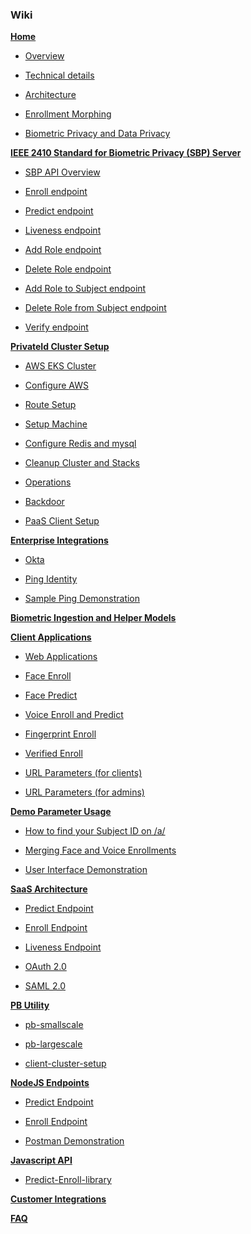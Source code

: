 ### Wiki

[**Home**](https://github.com/openinfer/PrivateIdentity/wiki)

* [Overview](https://github.com/openinfer/PrivateIdentity/wiki#overview)

* [Technical details](https://github.com/openinfer/PrivateIdentity/wiki#technical-details)

* [Architecture](https://github.com/openinfer/PrivateIdentity/wiki#basic-architecture)

* [Enrollment Morphing](https://github.com/openinfer/PrivateIdentity/wiki#enrollment-morphing)

* [Biometric Privacy and Data Privacy](https://github.com/openinfer/PrivateIdentity/wiki/Biometric-Privacy-and-Data-Privacy)


[**IEEE 2410 Standard for Biometric Privacy (SBP) Server**](https://github.com/openinfer/PrivateIdentity/wiki/ieee-2410-standard-for-biometric-privacy-(SBP)-server)

* [SBP API Overview](https://github.com/openinfer/PrivateIdentity/wiki/ieee-2410-standard-for-biometric-privacy-(SBP)-server#sbp-api-overview)

* [Enroll endpoint](https://github.com/openinfer/PrivateIdentity/wiki/ieee-2410-standard-for-biometric-privacy-(SBP)-server#API-Enroll-Overview)

* [Predict endpoint](https://github.com/openinfer/PrivateIdentity/wiki/ieee-2410-standard-for-biometric-privacy-(SBP)-server#predict-overview)

* [Liveness endpoint](https://github.com/openinfer/PrivateIdentity/wiki/ieee-2410-standard-for-biometric-privacy-(SBP)-server#liveness-overview)

* [Add Role endpoint](https://github.com/openinfer/PrivateIdentity/wiki/ieee-2410-standard-for-biometric-privacy-(SBP)-server#add-role-overview)

* [Delete Role endpoint](https://github.com/openinfer/PrivateIdentity/wiki/ieee-2410-standard-for-biometric-privacy-(SBP)-server#delete-role-overview)

* [Add Role to Subject endpoint](https://github.com/openinfer/PrivateIdentity/wiki/ieee-2410-standard-for-biometric-privacy-(SBP)-server#add-role-to-subject)

* [Delete Role from Subject endpoint](https://github.com/openinfer/PrivateIdentity/wiki/ieee-2410-standard-for-biometric-privacy-(SBP)-server#delete-role-from-subject)

* [Verify endpoint](https://github.com/openinfer/PrivateIdentity/wiki/IEEE-2410-Standard-for-Biometric-Privacy-(SBP)-Server#api-verify-overview)


[**PrivateId Cluster Setup**](https://github.com/openinfer/PrivateIdentity/wiki/cluster-setup)

* [AWS EKS Cluster](https://github.com/openinfer/PrivateIdentity/wiki/cluster-setup#AWS-EKS-CLUSTER)

* [Configure AWS](https://github.com/openinfer/PrivateIdentity/wiki/cluster-setup#configure-aws)

* [Route Setup](https://github.com/openinfer/PrivateIdentity/wiki/Route-Setup)

* [Setup Machine](https://github.com/openinfer/PrivateIdentity/wiki/Setup-Machine)

* [Configure Redis and mysql](https://github.com/openinfer/PrivateIdentity/wiki/Configure-redis-and-mysql)

* [Cleanup Cluster and Stacks](https://github.com/openinfer/PrivateIdentity/wiki/Cleanup-Cluster-and-Stacks)

* [Operations](https://github.com/openinfer/PrivateIdentity/wiki/Operations)

* [Backdoor](https://github.com/openinfer/PrivateIdentity/wiki/Backdoors)

* [PaaS Client Setup](https://github.com/openinfer/PrivateIdentity/wiki/PaaS-Web-Application)

[**Enterprise Integrations**](https://github.com/openinfer/PrivateIdentity/wiki/Enterprise-Integrations)

* [Okta](https://https://github.com/openinfer/PrivateIdentity/wiki/Enterprise-Integrations#okta)

* [Ping Identity](https://github.com/openinfer/PrivateIdentity/wiki/Enterprise-Integrations#ping-identity)

* [Sample Ping Demonstration](https://github.com/openinfer/PrivateIdentity/wiki/Enterprise-Integrations#sample-ping-demo)

[**Biometric Ingestion and Helper Models**](https://github.com/openinfer/PrivateIdentity/wiki/Biometric-Ingestion-and-Helper-DNNs)

[**Client Applications**](https://github.com/openinfer/PrivateIdentity/wiki/Client-Applications)

* [Web Applications](https://github.com/openinfer/PrivateIdentity/wiki/Client-Applications#Web-applications)

* [Face Enroll](https://github.com/openinfer/PrivateIdentity/wiki/Client-Applications#Face-enroll)

* [Face Predict](https://github.com/openinfer/PrivateIdentity/wiki/Client-Applications#Face-predict)

* [Voice Enroll and Predict](https://github.com/openinfer/PrivateIdentity/wiki/Client-Applications#Voice-enroll-and-predict)

* [Fingerprint Enroll](https://github.com/openinfer/PrivateIdentity/wiki/Client-Applications#Fingerprint-enroll)

* [Verified Enroll](https://github.com/openinfer/PrivateIdentity/wiki/Verified-Enroll)

* [URL Parameters (for clients)](https://github.com/openinfer/PrivateIdentity/wiki/Client-URL-Parameters)

* [URL Parameters (for admins)](https://github.com/openinfer/PrivateIdentity/wiki/Admin-URL-Parameters)

[**Demo Parameter Usage**](https://github.com/openinfer/PrivateIdentity/wiki/Demo-Parameter-Usage)

* [How to find your Subject ID on /a/](https://github.com/openinfer/PrivateIdentity/wiki/Demo-Parameter-Usage#How-to-find-your-Subject-ID-on-/a/)

* [Merging Face and Voice Enrollments](https://github.com/openinfer/PrivateIdentity/wiki/Demo-Parameter-Usage#Merging-Face-and-Voice-Enrollments)

* [User Interface Demonstration](https://github.com/openinfer/PrivateIdentity/wiki/Demo-Parameter-Usage#User-Interface-Demonstration)

[**SaaS Architecture**](https://github.com/openinfer/PrivateIdentity/wiki/SaaS-Architecture)

* [Predict Endpoint](https://github.com/openinfer/PrivateIdentity/wiki/Predict-Endpoint)

* [Enroll Endpoint](https://github.com/openinfer/PrivateIdentity/wiki/Enroll-Endpoint)

* [Liveness Endpoint](https://github.com/openinfer/PrivateIdentity/wiki/Liveness-Endpoint)

* [OAuth 2.0](https://github.com/openinfer/PrivateIdentity/wiki/OAUTH)

* [SAML 2.0](https://github.com/openinfer/PrivateIdentity/wiki/SAML-2.0)

[**PB Utility**](https://github.com/openinfer/PrivateIdentity/wiki/pb-utils)

* [pb-smallscale](https://github.com/openinfer/PrivateIdentity/wiki/pb-utils#small-Scale)

* [pb-largescale](https://github.com/openinfer/PrivateIdentity/wiki/pb-utils#large-Scale)
 
* [client-cluster-setup](https://github.com/openinfer/PrivateIdentity/wiki/Client-Cluster-setup)

[**NodeJS Endpoints**](https://github.com/openinfer/PrivateIdentity/wiki/NodeJS-Endpoint)

* [Predict Endpoint](https://github.com/openinfer/PrivateIdentity/wiki/NodeJS-Endpoint#Predict-Overview)

* [Enroll Endpoint](https://github.com/openinfer/PrivateIdentity/wiki/NodeJS-Endpoint#Enroll-Overview)

* [Postman Demonstration](https://github.com/openinfer/PrivateIdentity/wiki/NodeJS-Endpoint#Postman-Example-Project)

[**Javascript API**](https://github.com/openinfer/PrivateIdentity/wiki/Predict-Enroll-library)

* [Predict-Enroll-library](https://github.com/openinfer/PrivateIdentity/wiki/Predict-Enroll-library)

[**Customer Integrations**](https://github.com/openinfer/PrivateIdentity/wiki/Customer-Integrations)

[**FAQ**](https://github.com/openinfer/PrivateIdentity/wiki/FAQ)